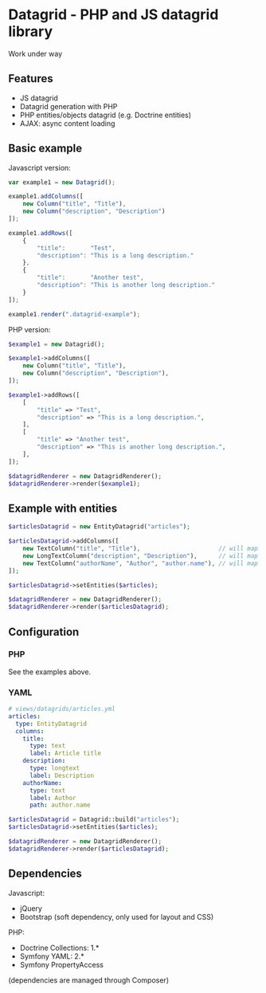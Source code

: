 Datagrid - PHP and JS datagrid library
========

Work under way

## Features

- JS datagrid
- Datagrid generation with PHP
- PHP entities/objects datagrid (e.g. Doctrine entities)
- AJAX: async content loading

## Basic example

Javascript version:

```javascript
var example1 = new Datagrid();

example1.addColumns([
	new Column("title", "Title"),
	new Column("description", "Description")
]);

example1.addRows([
	{
		"title":       "Test",
		"description": "This is a long description."
	},
	{
		"title":       "Another test",
		"description": "This is another long description."
	}
]);

example1.render(".datagrid-example");
```

PHP version:

```php
$example1 = new Datagrid();

$example1->addColumns([
	new Column("title", "Title"),
	new Column("description", "Description"),
]);

$example1->addRows([
	[
		"title" => "Test",
		"description" => "This is a long description.",
	],
	[
		"title" => "Another test",
		"description" => "This is another long description.",
	],
]);

$datagridRenderer = new DatagridRenderer();
$datagridRenderer->render($example1);
```


## Example with entities

```php
$articlesDatagrid = new EntityDatagrid("articles");

$articlesDatagrid->addColumns([
	new TextColumn("title", "Title"),                      // will map to $article->getTitle()
	new LongTextColumn("description", "Description"),      // will map to $article->getDescription()
	new TextColumn("authorName", "Author", "author.name"), // will map to $article->getAuthor()->getName()
]);

$articlesDatagrid->setEntities($articles);

$datagridRenderer = new DatagridRenderer();
$datagridRenderer->render($articlesDatagrid);
```

## Configuration

### PHP

See the examples above.

### YAML

```yaml
# views/datagrids/articles.yml
articles:
  type: EntityDatagrid
  columns:
    title:
      type: text
      label: Article title
    description:
      type: longtext
      label: Description
    authorName:
      type: text
      label: Author
      path: author.name
```

```php
$articlesDatagrid = Datagrid::build("articles");
$articlesDatagrid->setEntities($articles);

$datagridRenderer = new DatagridRenderer();
$datagridRenderer->render($articlesDatagrid);
```

## Dependencies

Javascript:

- jQuery
- Bootstrap (soft dependency, only used for layout and CSS)

PHP:

 - Doctrine Collections: 1.*
 - Symfony YAML: 2.*
 - Symfony PropertyAccess

(dependencies are managed through Composer)

